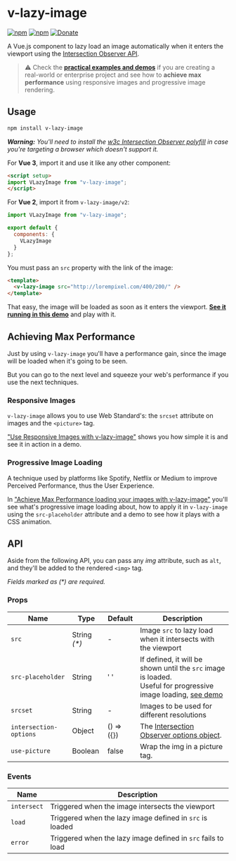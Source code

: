 # v-lazy-image

[![npm](https://img.shields.io/npm/v/v-lazy-image.svg)](https://www.npmjs.com/package/v-lazy-image)
[![npm](https://img.shields.io/npm/dm/v-lazy-image.svg)](https://www.npmjs.com/package/v-lazy-image)
[![Donate](https://img.shields.io/badge/donate-paypal-blue.svg)](https://paypal.me/AJoverMorales)

A Vue.js component to lazy load an image automatically when it enters the viewport using the [Intersection Observer API](https://developer.mozilla.org/docs/Web/API/Intersection_Observer_API).

> ⚠️ Check the **[practical examples and demos](https://vuedose.tips/lazy-loading-images-with-v-lazy-image)** if you are creating a real-world or enterprise project and see how to **achieve max performance** using responsive images and progressive image rendering.

## Usage

```bash
npm install v-lazy-image
```

_**Warning:** You'll need to install the [w3c Intersection Observer polyfill](https://github.com/w3c/IntersectionObserver/tree/master/polyfill) in case you're targeting a browser which doesn't support it._

For **Vue 3**, import it and use it like any other component:

```html
<script setup>
import VLazyImage from "v-lazy-image";
</script>
```

For **Vue 2**, import it from `v-lazy-image/v2`:

```js
import VLazyImage from "v-lazy-image";

export default {
  components: {
    VLazyImage
  }
};
```

You must pass an `src` property with the link of the image:

```html
<template>
  <v-lazy-image src="http://lorempixel.com/400/200/" />
</template>
```

That easy, the image will be loaded as soon as it enters the viewport. **[See it running in this demo](https://vuedose.tips/lazy-loading-images-with-v-lazy-image)** and play with it.

## Achieving Max Performance

Just by using `v-lazy-image` you'll have a performance gain, since the image will be loaded when it's going to be seen.

But you can go to the next level and squeeze your web's performance if you use the next techniques.

### Responsive Images

`v-lazy-image` allows you to use Web Standard's: the `srcset` attribute on images and the `<picture>` tag.

["Use Responsive Images with v-lazy-image"](https://vuedose.tips/use-responsive-images-with-v-lazy-image) shows you how simple it is and see it in action in a demo.

### Progressive Image Loading

A technique used by platforms like Spotify, Netflix or Medium to improve Perceived Performance, thus the User Experience.

In ["Achieve Max Performance loading your images with v-lazy-image"](https://vuedose.tips/achieve-max-performance-loading-your-images-with-v-lazy-image) you'll see what's progressive image loading about, how to apply it in `v-lazy-image` using the `src-placeholder` attribute and a demo to see how it plays with a CSS animation.

## API

Aside from the following API, you can pass any *img* attribute, such as `alt`, and they'll be added to the rendered `<img>` tag.

_Fields marked as (\*) are required._

### Props

| Name                   | Type          | Default       | Description                                                                                                                                               |
| ---------------------- | ------------- | ------------- | --------------------------------------------------------------------------------------------------------------------------------------------------------- |
| `src`                  | String _(\*)_ |       -       | Image `src` to lazy load when it intersects with the viewport                                                                                             |
| `src-placeholder`      | String        | ' '           | If defined, it will be shown until the `src` image is loaded. <br> Useful for progressive image loading, [see demo](https://codesandbox.io/s/9l3n6j5944)  |
| `srcset`               | String        |       -       | Images to be used for different resolutions                                                                                                               |
| `intersection-options` | Object        | () => ({})    | The [Intersection Observer options object](https://developer.mozilla.org/en-US/docs/Web/API/Intersection_Observer_API#Creating_an_intersection_observer). |
| `use-picture`          | Boolean       | false         | Wrap the img in a picture tag. |

### Events

| Name        | Description                                              |
| ----------- | -------------------------------------------------------- |
| `intersect` | Triggered when the image intersects the viewport         |
| `load`      | Triggered when the lazy image defined in `src` is loaded |
| `error`     | Triggered when the lazy image defined in `src` fails to load |


<!-- 
* [Simple demo](https://codesandbox.io/s/r5wmj970wm)
* [Responsive images](https://codesandbox.io/s/k2kp64qkq7), by [@aarongarciah](https://twitter.com/aarongarciah)
* [Progressive image loading with animations](https://codesandbox.io/s/9l3n6j5944), by [@aarongarciah](https://twitter.com/aarongarciah)
* [Performant progressive blur using SVG](https://codesandbox.io/s/2ox0z4ymop)

## Progressive Loading

